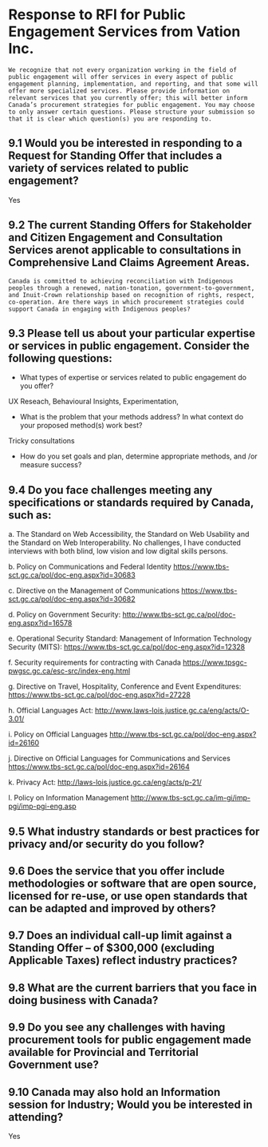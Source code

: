 # Response to RFI for Public Engagement Services from Vation Inc.

`We recognize that not every organization working in the field of public engagement will offer services in
every aspect of public engagement planning, implementation, and reporting, and that some will offer
more specialized services. Please provide information on relevant services that you currently offer; this
will better inform Canada’s procurement strategies for public engagement. You may choose to only
answer certain questions. Please structure your submission so that it is clear which question(s) you are
responding to.`

## 9.1 Would you be interested in responding to a Request for Standing Offer that includes a variety of services related to public engagement?

Yes

## 9.2 The current Standing Offers for Stakeholder and Citizen Engagement and Consultation Services arenot applicable to consultations in Comprehensive Land Claims Agreement Areas. 
`Canada is committed to achieving reconciliation with Indigenous peoples through a renewed, nation-tonation,
government-to-government, and Inuit-Crown relationship based on recognition of rights,
respect, co-operation. Are there ways in which procurement strategies could support Canada in
engaging with Indigenous peoples?`

## 9.3 Please tell us about your particular expertise or services in public engagement. Consider the following questions:
* What types of expertise or services related to public engagement do you offer?

UX Reseach, Behavioural Insights, Experimentation, 
* What is the problem that your methods address? In what context do your proposed method(s) work best?

Tricky consultations

* How do you set goals and plan, determine appropriate methods, and /or measure success? 

## 9.4 Do you face challenges meeting any specifications or standards required by Canada, such as:

a. The Standard on Web Accessibility, the Standard on Web Usability and the Standard on Web
Interoperability.
No challenges, I have conducted interviews with both blind, low vision and low digital skills persons. 

b. Policy on Communications and Federal Identity https://www.tbs-sct.gc.ca/pol/doc-eng.aspx?id=30683

c. Directive on the Management of Communications https://www.tbs-sct.gc.ca/pol/doc-eng.aspx?id=30682

d. Policy on Government Security: http://www.tbs-sct.gc.ca/pol/doc-eng.aspx?id=16578

e. Operational Security Standard: Management of Information Technology Security (MITS):
https://www.tbs-sct.gc.ca/pol/doc-eng.aspx?id=12328

f. Security requirements for contracting with Canada https://www.tpsgc-pwgsc.gc.ca/esc-src/index-eng.html

g. Directive on Travel, Hospitality, Conference and Event Expenditures: https://www.tbs-sct.gc.ca/pol/doc-eng.aspx?id=27228

h. Official Languages Act: http://www.laws-lois.justice.gc.ca/eng/acts/O-3.01/

i. Policy on Official Languages http://www.tbs-sct.gc.ca/pol/doc-eng.aspx?id=26160

j. Directive on Official Languages for Communications and Services https://www.tbs-sct.gc.ca/pol/doc-eng.aspx?id=26164

k. Privacy Act: http://laws-lois.justice.gc.ca/eng/acts/p-21/

l. Policy on Information Management http://www.tbs-sct.gc.ca/im-gi/imp-pgi/imp-pgi-eng.asp

## 9.5 What industry standards or best practices for privacy and/or security do you follow?

## 9.6 Does the service that you offer include methodologies or software that are open source, licensed for re-use, or use open standards that can be adapted and improved by others?

## 9.7 Does an individual call-up limit against a Standing Offer – of $300,000 (excluding Applicable Taxes) reflect industry practices?

## 9.8 What are the current barriers that you face in doing business with Canada?

## 9.9 Do you see any challenges with having procurement tools for public engagement made available for Provincial and Territorial Government use?

## 9.10 Canada may also hold an Information session for Industry; Would you be interested in attending?

Yes
